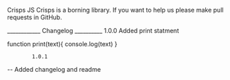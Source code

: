 Crisps JS
Crisps is a borning library. If you want to help us please make pull requests in GitHub.

____________ Changelog __________
              1.0.0
Added print statment

function print(text){
    console.log(text)
}

            1.0.1
-- Added changelog and readme
